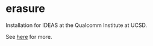 # erasure
Installation for IDEAS at the Qualcomm Institute at UCSD.

See [here](http://qi.ucsd.edu/events/event.php?id=2873) for more.
